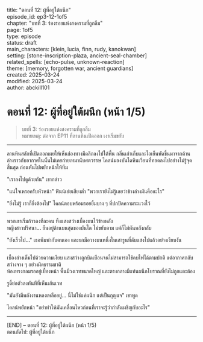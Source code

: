 title: "ตอนที่ 12: ผู้ที่อยู่ใต้ผนึก"  
episode_id: ep3-12-1of5  
chapter: "บทที่ 3: ร่องรอยแห่งสงครามที่ถูกลืม"  
page: 1of5  
type: episode  
status: draft  
main_characters: [klein, lucia, finn, rudy, kanokwan]  
setting: [stone-inscription-plaza, ancient-seal-chamber]  
related_spells: [echo-pulse, unknown-reaction]  
theme: [memory, forgotten war, ancient guardians]  
created: 2025-03-24  
modified: 2025-03-24  
author: abckill101  

# ตอนที่ 12: ผู้ที่อยู่ใต้ผนึก (หน้า 1/5)  
> บทที่ 3: ร่องรอยแห่งสงครามที่ถูกลืม  
> หมายเหตุ: ต่อจาก EP11 ที่ลานหินเปิดออก เงาเริ่มขยับ

---

ลานหินสลักที่เปิดออกเผยให้เห็นช่องทางมืดลึกลงไปใต้พื้น กลิ่นเก่าเก็บและไอเย็นพัดขึ้นมาจากด้านล่างราวกับอากาศในนั้นไม่เคยถ่ายเทมานับศตวรรษ ไคลน์มองบันไดหินเวียนที่ทอดลงไปอย่างไม่รู้จุดสิ้นสุด ก่อนหันไปพยักหน้าให้ทีม

"เราลงไปดูด้วยกัน" เขากล่าว

"แน่ใจเหรอครับหัวหน้า" ฟินน์เอ่ยเสียงต่ำ "พวกเรายังไม่รู้เลยว่าข้างล่างมันคืออะไร"

"ยิ่งไม่รู้ เราก็ยิ่งต้องไป" ไคลน์ตอบพร้อมรอยยิ้มบาง ๆ ที่ปกปิดความระแวงไว้

---

พวกเขาเริ่มก้าวลงทีละคน ทิ้งแสงสว่างเบื้องบนไว้ข้างหลัง  
หญิงสาวปริศนา... ยืนอยู่ด้านบนสุดของบันได ไม่ขยับตาม แต่ก็ไม่หันหลังกลับ

"ยังเร็วไป..." เธอพึมพำกับตนเอง และยกมือวางบนหนึ่งในเสารูนที่ดับแสงไปแล้วอย่างเงียบงัน

---

เบื้องล่างเต็มไปด้วยความเงียบ แสงสว่างถูกบิดเบือนจนไม่สามารถใช้คบไฟได้ตามปกติ แต่อากาศกลับสว่างจาง ๆ อย่างผิดธรรมชาติ  
ห้องทรงกลมรออยู่เบื้องหน้า พื้นมีวงเวทขนาดใหญ่ และตรงกลางมีแท่นผนึกโบราณที่ยังไม่ถูกแตะต้อง

รูดี้ย่อตัวลงทันทีที่เห็นเส้นเวท

"มันยังมีพลังงานหลงเหลืออยู่... นี่ไม่ใช่แค่ผนึก แต่เป็นกุญแจ" เขาพูด

ไคลน์พยักหน้า "อย่าทำให้มันเคลื่อนไหวก่อนที่เราจะรู้ว่ากำลังเผชิญกับอะไร"

---

[END] – ตอนที่ 12: ผู้ที่อยู่ใต้ผนึก (หน้า 1/5)  
ตอนถัดไป: ผู้ที่อยู่ใต้ผนึก 
